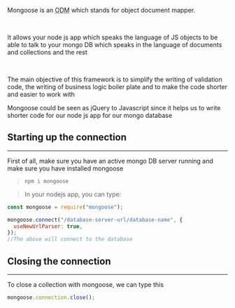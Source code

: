 <!-- @format -->

Mongoose is an <abbr title="Object Document Mapper">ODM</abbr> which stands for object document mapper.

<br />

It allows your node js app which speaks the language of JS objects to be able to talk to your mongo DB which speaks in the language of documents
and collections and the rest

<br />

The main objective of this framework is to simplify the writing of validation code, the writing of business logic boiler plate and to make
the code shorter and easier to work with

Mongoose could be seen as jQuery to Javascript since it helps us to write shorter code for our node js app for our mongo database

## Starting up the connection

---

First of all, make sure you have an active mongo DB server running and make sure you have installed mongoose

> `npm i mongoose`

> In your nodejs app, you can type:

```js
const mongoose = require("mongoose");

mongoose.connect("/database-server-url/database-name", {
  useNewUrlParser: true,
});
//The above will connect to the database
```

## Closing the connection

---

To close a collection with mongoose, we can type this

```js
mongoose.connection.close();
```
